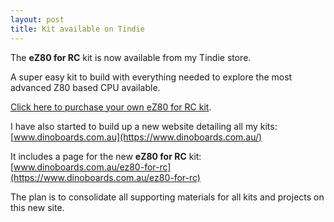 ```yaml
---
layout: post
title: Kit available on Tindie
---
```


The **eZ80 for RC** kit is now available from my Tindie store.

A super easy kit to build with everything needed to explore the most advanced Z80 based CPU available.

[Click here to purchase your own eZ80 for RC kit](https://www.tindie.com/products/dinotron/ez80-for-rc).

I have also started to build up a new website detailing all my kits: [www.dinoboards.com.au](https://www.dinoboards.com.au/)

It includes a page for the new **eZ80 for RC** kit:  [www.dinoboards.com.au/ez80-for-rc](https://www.dinoboards.com.au/ez80-for-rc)

The plan is to consolidate all supporting materials for all kits and projects on this new site.



